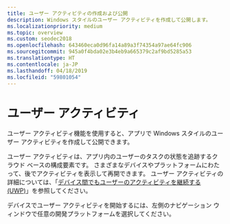 ```yaml
---
title: ユーザー アクティビティの作成および公開
description: Windows スタイルのユーザー アクティビティを作成して公開します。
ms.localizationpriority: medium
ms.topic: overview
ms.custom: seodec2018
ms.openlocfilehash: 643460eca0d96fa14a89a3f74354a97ae64fc906
ms.sourcegitcommit: 945a0f4bda02e3b4eb9a665379c2af9bd5285a53
ms.translationtype: HT
ms.contentlocale: ja-JP
ms.lasthandoff: 04/18/2019
ms.locfileid: "59801054"
---
```

# <a name="user-activities"></a>ユーザー アクティビティ

ユーザー アクティビティ機能を使用すると、アプリで Windows スタイルのユーザー アクティビティを作成して公開できます。

ユーザー アクティビティは、アプリ内のユーザーのタスクの状態を追跡するクラウド ベースの構成要素です。 さまざまなデバイスやプラットフォームにわたって、後でアクティビティを表示して再開できます。 ユーザー アクティビティの詳細については、「[デバイス間でもユーザーのアクティビティを継続する (UWP)](https://docs.microsoft.com/windows/uwp/launch-resume/useractivities)」を参照してください。

デバイスでユーザー アクティビティを開始するには、左側のナビゲーション ウィンドウで任意の開発プラットフォームを選択してください。